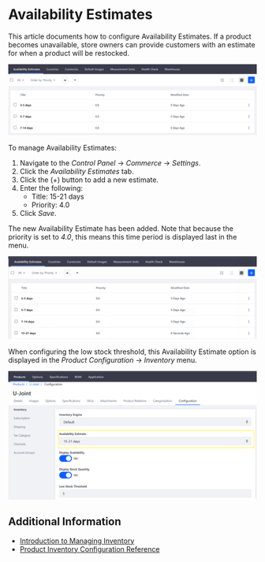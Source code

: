 # Availability Estimates

This article documents how to configure Availability Estimates. If a product becomes unavailable, store owners can provide customers with an estimate for when a product will be restocked.

![Managing Availability Estimates](./availability-estimates/images/01.png)

To manage Availability Estimates:

1. Navigate to the _Control Panel_ → _Commerce_ → _Settings_.
1. Click the _Availability Estimates_ tab.
1. Click the (+) button to add a new estimate.
1. Enter the following:
    * Title: 15-21 days
    * Priority: 4.0
1. Click _Save_.

The new Availability Estimate has been added. Note that because the priority is set to _4.0_, this means this time period is displayed last in the menu.

![New Availability Estimate](./availability-estimates/images/02.png)

When configuring the low stock threshold, this Availability Estimate option is displayed in the _Product Configuration_ → _Inventory_ menu.

![Availability Estimates in Inventory Dropdown](./availability-estimates/images/03.png)

## Additional Information

* [Introduction to Managing Inventory](./introduction-to-managing-inventory.md)
* [Product Inventory Configuration Reference](./product-inventory-configuration-reference.md)

